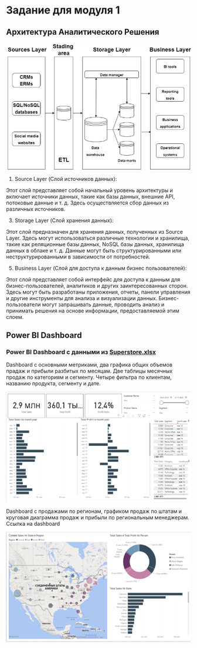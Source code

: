 # Задание для модуля 1

## Архитектура Аналитического Решения

![Image alt](https://github.com/EsSanches/datalearn/blob/main/de101/module01/Архитектура%20Аналитического%20Решения.png)

1. Source Layer (Слой источников данных):
   
Этот слой представляет собой начальный уровень архитектуры и включает источники данных, такие как базы данных, внешние API, потоковые данные и т. д.
Здесь осуществляется сбор данных из различных источников.

3. Storage Layer (Слой хранения данных):
   
Этот слой предназначен для хранения данных, полученных из Source Layer.
Здесь могут использоваться различные технологии и хранилища, такие как реляционные базы данных, NoSQL базы данных, хранилища данных в облаке и т. д.
Данные могут быть структурированными или неструктурированными в зависимости от потребностей.

5. Business Layer (Слой для доступа к данным бизнес пользователей):
   
Этот слой представляет собой интерфейс для доступа к данным для бизнес-пользователей, аналитиков и других заинтересованных сторон.
Здесь могут быть разработаны приложения, отчеты, панели управления и другие инструменты для анализа и визуализации данных.
Бизнес-пользователи могут запрашивать данные, проводить анализ и принимать решения на основе информации, предоставляемой этим слоем.


## Power BI Dashboard
### Power BI Dashboard с данными из [Superstore.xlsx](https://github.com/EsSanches/datalearn/blob/main/de101/module01/Sample%20-%20Superstore.xlsx)

Dashboard с основными метриками, два графика общих объемов прадаж и прибыли разбитых по месяцам. Две таблицы месячных продаж по категориям и сегменту. Четыре фильтра по клиентам, названию продукта, сегменту и дате. 

![Image alt](https://github.com/EsSanches/datalearn/blob/main/de101/module01/отчет%20BI_1.png)


Dashboard с продажами по регионам, графиком продаж по штатам и круговая диаграмма продаж и прибыли по региональным менеджерам. Ссылка на dashboard

![Image alt](https://github.com/EsSanches/datalearn/blob/main/de101/module01/отчет%20BI_2.png)


